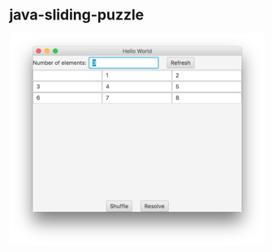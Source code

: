 # java-sliding-puzzle
![alt text](https://github.com/mgrabarski/java-sliding-puzzle/blob/master/image.png)
